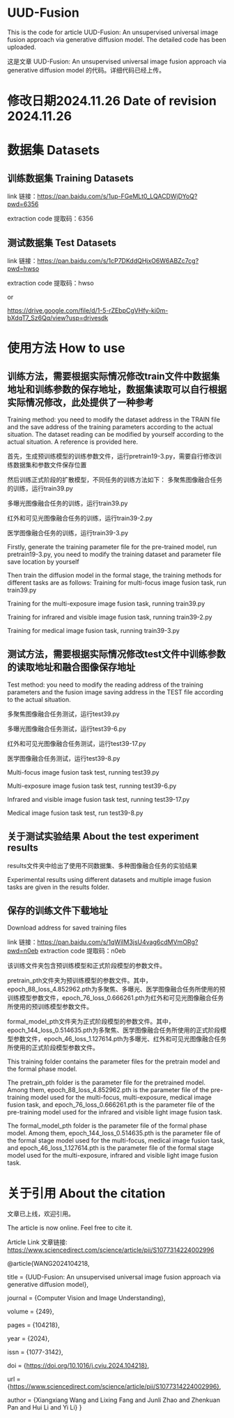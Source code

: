 # UUD-Fusion
This is the code for article  UUD-Fusion: An unsupervised universal image fusion approach via generative diffusion model. The detailed code has been uploaded.

这是文章 UUD-Fusion: An unsupervised universal image fusion approach via generative diffusion model 的代码。详细代码已经上传。

# 修改日期2024.11.26 Date of revision 2024.11.26

# 数据集 Datasets
## 训练数据集 Training Datasets
link 链接：https://pan.baidu.com/s/1up-FGeMLt0_LQACDWjDYoQ?pwd=6356 

extraction code 提取码：6356

## 测试数据集 Test Datasets
link 链接：https://pan.baidu.com/s/1cP7DKddQHjxO6W6ABZc7cg?pwd=hwso 

extraction code 提取码：hwso

or

https://drive.google.com/file/d/1-5-rZEbpCgVHfy-ki0m-bXdqT7_Sz6Qq/view?usp=drivesdk

# 使用方法 How to use
## 训练方法，需要根据实际情况修改train文件中数据集地址和训练参数的保存地址，数据集读取可以自行根据实际情况修改，此处提供了一种参考
Training method: you need to modify the dataset address in the TRAIN file and the save address of the training parameters according to the actual situation. The dataset reading can be modified by yourself according to the actual situation. A reference is provided here.

首先，生成预训练模型的训练参数文件，运行pretrain19-3.py，需要自行修改训练数据集和参数文件保存位置

然后训练正式阶段的扩散模型，不同任务的训练方法如下：
多聚焦图像融合任务的训练，运行train39.py

多曝光图像融合任务的训练，运行train39.py

红外和可见光图像融合任务的训练，运行train39-2.py

医学图像融合任务的训练，运行train39-3.py

Firstly, generate the training parameter file for the pre-trained model, run pretrain19-3.py, you need to modify the training dataset and parameter file save location by yourself

Then train the diffusion model in the formal stage, the training methods for different tasks are as follows:
Training for multi-focus image fusion task, run train39.py

Training for the multi-exposure image fusion task, running train39.py

Training for infrared and visible image fusion task, running train39-2.py

Training for medical image fusion task, running train39-3.py

## 测试方法，需要根据实际情况修改test文件中训练参数的读取地址和融合图像保存地址
Test method: you need to modify the reading address of the training parameters and the fusion image saving address in the TEST file according to the actual situation.

多聚焦图像融合任务测试，运行test39.py

多曝光图像融合任务测试，运行test39-6.py

红外和可见光图像融合任务测试，运行test39-17.py

医学图像融合任务测试，运行test39-8.py

Multi-focus image fusion task test, running test39.py

Multi-exposure image fusion task test, running test39-6.py

Infrared and visible image fusion task test, running test39-17.py

Medical image fusion task test, run test39-8.py

## 关于测试实验结果 About the test experiment results
results文件夹中给出了使用不同数据集、多种图像融合任务的实验结果

Experimental results using different datasets and multiple image fusion tasks are given in the results folder.

## 保存的训练文件下载地址
Download address for saved training files

link 链接：https://pan.baidu.com/s/1qWiIM3jsU4vag6cdMVmORg?pwd=n0eb 
extraction code 提取码：n0eb 

该训练文件夹包含预训练模型和正式阶段模型的参数文件。

pretrain_pth文件夹为预训练模型的参数文件。其中，epoch_88_loss_4.852962.pth为多聚焦、多曝光、医学图像融合任务所使用的预训练模型参数文件，epoch_76_loss_0.666261.pth为红外和可见光图像融合任务所使用的预训练模型参数文件。

formal_model_pth文件夹为正式阶段模型的参数文件。其中，epoch_144_loss_0.514635.pth为多聚焦、医学图像融合任务所使用的正式阶段模型参数文件，epoch_46_loss_1.127614.pth为多曝光、红外和可见光图像融合任务所使用的正式阶段模型参数文件。

This training folder contains the parameter files for the pretrain model and the formal phase model.

The pretrain_pth folder is the parameter file for the pretrained model. Among them, epoch_88_loss_4.852962.pth is the parameter file of the pre-training model used for the multi-focus, multi-exposure, medical image fusion task, and epoch_76_loss_0.666261.pth is the parameter file of the pre-training model used for the infrared and visible light image fusion task.

The formal_model_pth folder is the parameter file of the formal phase model. Among them, epoch_144_loss_0.514635.pth is the parameter file of the formal stage model used for the multi-focus, medical image fusion task, and epoch_46_loss_1.127614.pth is the parameter file of the formal stage model used for the multi-exposure, infrared and visible light image fusion task.

# 关于引用 About the citation
文章已上线，欢迎引用。 

The article is now online. Feel free to cite it.

Article Link 文章链接: https://www.sciencedirect.com/science/article/pii/S1077314224002996

@article{WANG2024104218,

title = {UUD-Fusion: An unsupervised universal image fusion approach via generative diffusion model},

journal = {Computer Vision and Image Understanding},

volume = {249},

pages = {104218},

year = {2024},

issn = {1077-3142},

doi = {https://doi.org/10.1016/j.cviu.2024.104218},

url = {https://www.sciencedirect.com/science/article/pii/S1077314224002996},

author = {Xiangxiang Wang and Lixing Fang and Junli Zhao and Zhenkuan Pan and Hui Li and Yi Li}
}
